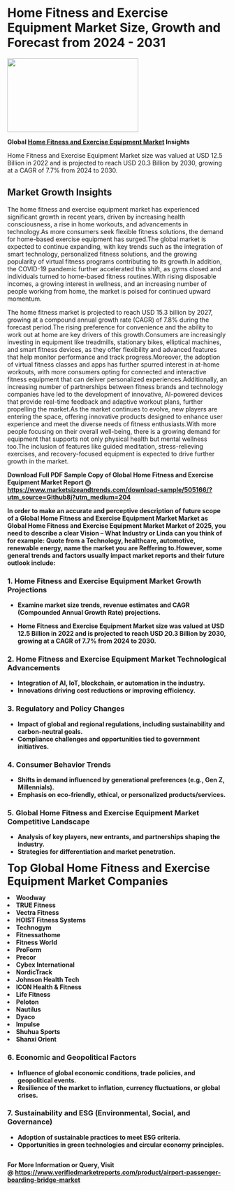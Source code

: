 <H1>Home Fitness and Exercise Equipment Market Size, Growth and Forecast from 2024 - 2031</H1><img class="aligncenter size-medium wp-image-584254" src="https://thirdeyenews.in/wp-content/uploads/2024/09/Global-Market-Research-300x168.jpeg" alt="" width="300" height="168" /><p><strong>Global&nbsp;<a href="https://www.marketsizeandtrends.com/download-sample/505166/?utm_source=Github8j?utm_medium=204">Home Fitness and Exercise Equipment Market</a> Insights</strong></p><p>Home Fitness and Exercise Equipment Market size was valued at USD 12.5 Billion in 2022 and is projected to reach USD 20.3 Billion by 2030, growing at a CAGR of 7.7% from 2024 to 2030.</p><p><h2>Market Growth Insights</h2> <p>The home fitness and exercise equipment market has experienced significant growth in recent years, driven by increasing health consciousness, a rise in home workouts, and advancements in technology.As more consumers seek flexible fitness solutions, the demand for home-based exercise equipment has surged.The global market is expected to continue expanding, with key trends such as the integration of smart technology, personalized fitness solutions, and the growing popularity of virtual fitness programs contributing to its growth.In addition, the COVID-19 pandemic further accelerated this shift, as gyms closed and individuals turned to home-based fitness routines.With rising disposable incomes, a growing interest in wellness, and an increasing number of people working from home, the market is poised for continued upward momentum.<strong></strong></p> <p>The home fitness market is projected to reach USD 15.3 billion by 2027, growing at a compound annual growth rate (CAGR) of 7.8% during the forecast period.The rising preference for convenience and the ability to work out at home are key drivers of this growth.Consumers are increasingly investing in equipment like treadmills, stationary bikes, elliptical machines, and smart fitness devices, as they offer flexibility and advanced features that help monitor performance and track progress.Moreover, the adoption of virtual fitness classes and apps has further spurred interest in at-home workouts, with more consumers opting for connected and interactive fitness equipment that can deliver personalized experiences.Additionally, an increasing number of partnerships between fitness brands and technology companies have led to the development of innovative, AI-powered devices that provide real-time feedback and adaptive workout plans, further propelling the market.As the market continues to evolve, new players are entering the space, offering innovative products designed to enhance user experience and meet the diverse needs of fitness enthusiasts.With more people focusing on their overall well-being, there is a growing demand for equipment that supports not only physical health but mental wellness too.The inclusion of features like guided meditation, stress-relieving exercises, and recovery-focused equipment is expected to drive further growth in the market.<strong></p><p><span class=""><strong>Download Full PDF Sample Copy of Global Home Fitness and Exercise Equipment Market Report</strong> @ <a href="https://www.marketsizeandtrends.com/download-sample/505166/?utm_source=Github8j?utm_medium=204" target="_blank">https://www.marketsizeandtrends.com/download-sample/505166/?utm_source=Github8j?utm_medium=204</a></span></p><p>In order to make an accurate and perceptive description of future scope of a Global&nbsp;Home Fitness and Exercise Equipment Market Market as Global&nbsp;Home Fitness and Exercise Equipment Market Market of 2025, you need to describe a clear Vision &ndash; What Industry or Linda can you think of for example: Quote from a Technology, healthcare, automotive, renewable energy, name the market you are Reffering to.However, some general trends and factors usually impact market reports and their future outlook include:</p><h3>1.&nbsp;<strong>Home Fitness and Exercise Equipment Market Growth Projections</strong></h3><ul><li>Examine market size trends, revenue estimates and CAGR (Compounded Annual Growth Rate) projections.</li><li><p>Home Fitness and Exercise Equipment Market size was valued at USD 12.5 Billion in 2022 and is projected to reach USD 20.3 Billion by 2030, growing at a CAGR of 7.7% from 2024 to 2030.</p></li></ul><h3>2.&nbsp;<strong>Home Fitness and Exercise Equipment Market Technological Advancements</strong></h3><ul><li>Integration of AI, IoT, blockchain, or automation in the industry.</li><li>Innovations driving cost reductions or improving efficiency.</li></ul><h3>3.&nbsp;<strong>Regulatory and Policy Changes</strong></h3><ul><li>Impact of global and regional regulations, including sustainability and carbon-neutral goals.</li><li>Compliance challenges and opportunities tied to government initiatives.</li></ul><h3>4.&nbsp;<strong>Consumer Behavior Trends</strong></h3><ul><li>Shifts in demand influenced by generational preferences (e.g., Gen Z, Millennials).</li><li>Emphasis on eco-friendly, ethical, or personalized products/services.</li></ul><h3>5.&nbsp;<strong>Global Home Fitness and Exercise Equipment Market Competitive Landscape</strong></h3><ul><li>Analysis of key players, new entrants, and partnerships shaping the industry.</li><li>Strategies for differentiation and market penetration.</li></ul><p data-pm-slice="1 1 []"><span style="color: inherit; font-family: inherit; font-size: 25px;">Top Global Home Fitness and Exercise Equipment Market Companies</span></p><div class="" data-test-id=""><p><li>Woodway</li><li> TRUE Fitness</li><li> Vectra Fitness</li><li> HOIST Fitness Systems</li><li> Technogym</li><li> Fitnessathome</li><li> Fitness World</li><li> ProForm</li><li> Precor</li><li> Cybex International</li><li> NordicTrack</li><li> Johnson Health Tech</li><li> ICON Health & Fitness</li><li> Life Fitness</li><li> Peloton</li><li> Nautilus</li><li> Dyaco</li><li> Impulse</li><li> Shuhua Sports</li><li> Shanxi Orient</li></p></div><h3>6.&nbsp;<strong>Economic and Geopolitical Factors</strong></h3><ul><li>Influence of global economic conditions, trade policies, and geopolitical events.</li><li>Resilience of the market to inflation, currency fluctuations, or global crises.</li></ul><h3>7.&nbsp;<strong>Sustainability and ESG (Environmental, Social, and Governance)</strong></h3><ul><li>Adoption of sustainable practices to meet ESG criteria.</li><li>Opportunities in green technologies and circular economy principles.</li></ul><h2><strong style="font-size: 14px;">For More Information or Query, Visit @&nbsp;</strong><a style="background-color: #ffffff; font-size: 14px;" href="https://www.marketsizeandtrends.com/report/home-fitness-and-exercise-equipment-market/" target="_blank">https://www.verifiedmarketreports.com/product/airport-passenger-boarding-bridge-market</a></h2>